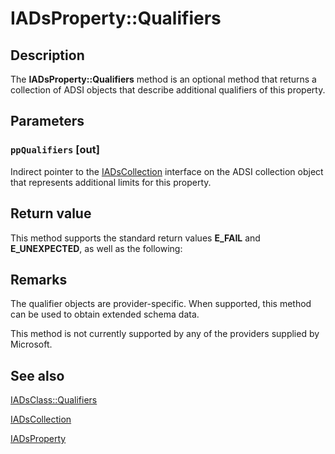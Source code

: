 # IADsProperty::Qualifiers

## Description

The **IADsProperty::Qualifiers** method is an optional method that returns a collection of ADSI objects that describe additional qualifiers of this property.

## Parameters

### `ppQualifiers` [out]

Indirect pointer to the [IADsCollection](https://learn.microsoft.com/windows/desktop/api/iads/nn-iads-iadscollection) interface on the ADSI collection object that represents additional limits for this property.

## Return value

This method supports the standard return values **E_FAIL** and **E_UNEXPECTED**, as well as the following:

## Remarks

The qualifier objects are provider-specific. When supported, this method can be used to obtain extended schema data.

This method is not currently supported by any of the providers supplied by Microsoft.

## See also

[IADsClass::Qualifiers](https://learn.microsoft.com/windows/desktop/api/iads/nf-iads-iadsclass-qualifiers)

[IADsCollection](https://learn.microsoft.com/windows/desktop/api/iads/nn-iads-iadscollection)

[IADsProperty](https://learn.microsoft.com/windows/desktop/api/iads/nn-iads-iadsproperty)